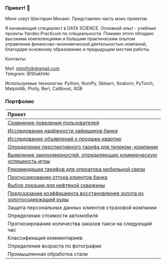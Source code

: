 ### Привет! 👋

Меня зовут Шахтарин Михаил. Представляю часть моих проектов.

Я начинающий специалист в DATA SCIENCE. Основной опыт - учебные проекты Yandex.Practicum по специальности. Помимо этого обладаю высокими компетенциями и большим практическим опытом управления финансово-экономической деятельностью компаний, благодаря основному образованию и предыдущим местам работы. 

Контакты:

  Mail: mlmifinik@gmail.com<br>
  Telegram: @Shakhtiki

Используемые технологии: Python, NumPy, Sklearn, Seaborn, PyTorch, Matplotlib, Plotly, Bert, CatBoost, XGB

### Портфолио

|Проект|
|:--------|
|[Сравнение поведения пользователей](https://github.com/mlmifinik/Yandex_practicum/tree/main/User%20behavior%20research)|
|[Исследование надёжности заёмщиков банка](https://github.com/mlmifinik/Yandex_practicum/tree/main/Reliability%20research)|
|[Исследование объявлений о продаже квартир](https://github.com/mlmifinik/Yandex_practicum/tree/main/Realty%20research)|
|[Определение перспективного тарифа для телеком-компании](https://github.com/mlmifinik/Yandex_practicum/tree/main/Tariff%20definition)|
|[Выявление закономерностей, определяющих коммерческую успешность игры](https://github.com/mlmifinik/Yandex_practicum/tree/main/Research%20patterns)|
|[Рекомендация тарифов для оператора мобильной связи](https://github.com/mlmifinik/Yandex_practicum/tree/main/Recommendation%20of%20tariffs)|
|[Прогнозирование оттока клиентов банка](https://github.com/mlmifinik/Yandex_practicum/tree/main/Forecasting%20customer%20churn)|
|[Выбор локации для нефтяной скважины](https://github.com/mlmifinik/Yandex_practicum/tree/main/Location%20selection)|
|[Предсказание коэффициента восстановления золота из золотосодержащей руды](https://github.com/mlmifinik/Yandex_practicum/tree/main/Prediction%20of%20the%20coefficient)|
|Защита персональных данных клиентов страховой компании|
|Определение стоимости автомобиля|
|Прогнозирование количества заказов такси на следующий час|
|Классификация комментариев|
|Определение возраста по фотографии|
|Промышленная обработка стали|


<!--
**mlmifinik/mlmifinik** is a ✨ _special_ ✨ repository because its `README.md` (this file) appears on your GitHub profile.

Here are some ideas to get you started:

- 🔭 I’m currently working on ...
- 🌱 I’m currently learning ...
- 👯 I’m looking to collaborate on ...
- 🤔 I’m looking for help with ...
- 💬 Ask me about ...
- 📫 How to reach me: ...
- 😄 Pronouns: ...
- ⚡ Fun fact: ...
-->
